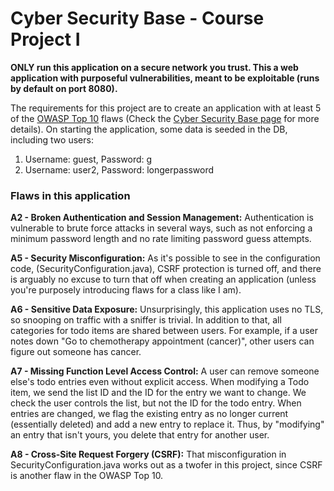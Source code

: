 # Cyber Security Base - Course Project I

**ONLY run this application on a secure network you trust.  This a web application with purposeful vulnerabilities, meant to be exploitable (runs by default on port 8080).**

The requirements for this project are to create an application with at least 5 of the [OWASP Top 10](https://www.owasp.org/index.php/Top_10_2013-Top_10) flaws (Check the [Cyber Security Base page](https://cybersecuritybase.github.io/project/) for more details). On starting the application, some data is seeded in the DB, including two users:

1. Username: guest, Password: g
2. Username: user2, Password: longerpassword

### Flaws in this application

**A2 - Broken Authentication and Session Management:** Authentication is vulnerable to brute force attacks in several ways, such as not enforcing a minimum password length and no rate limiting password guess attempts.

**A5 - Security Misconfiguration:** As it's possible to see in the configuration code, (SecurityConfiguration.java), CSRF protection is turned off, and there is arguably no excuse to turn that off when creating an application (unless you're purposely introducing flaws for a class like I am).

**A6 - Sensitive Data Exposure:** Unsurprisingly, this application uses no TLS, so snooping on traffic with a sniffer is trivial.  In addition to that, all categories for todo items are shared between users.  For example, if a user notes down "Go to chemotherapy appointment (cancer)", other users can figure out someone has cancer.

**A7 - Missing Function Level Access Control:** A user can remove someone else's todo entries even without explicit access. When modifying a Todo item, we send the list ID and the ID for the entry we want to change.  We check the user controls the list, but not the ID for the todo entry.  When entries are changed, we flag the existing entry as no longer current (essentially deleted) and add a new entry to replace it.  Thus, by "modifying" an entry that isn't yours, you delete that entry for another user.

**A8 - Cross-Site Request Forgery (CSRF):** That misconfiguration in SecurityConfiguration.java works out as a twofer in this project, since CSRF is another flaw in the OWASP Top 10.